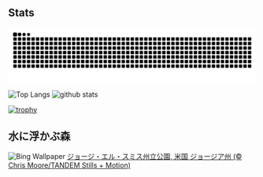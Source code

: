 ## Stats
<picture>
  <source media="(prefers-color-scheme: dark)" srcset="https://raw.githubusercontent.com/ba230t/ba230t/output/github-contribution-grid-snake-dark.svg">
  <source media="(prefers-color-scheme: light)" srcset="https://raw.githubusercontent.com/ba230t/ba230t/output/github-contribution-grid-snake.svg">
  <img alt="github contribution grid snake animation" src="https://raw.githubusercontent.com/ba230t/ba230t/output/github-contribution-grid-snake.svg">
</picture>

<p align="left">
  <img alt="Top Langs" height="150px" src="https://github-readme-stats.vercel.app/api/top-langs/?username=ba230t&layout=compact&theme=transparent" />
  <img alt="github stats" height="150px" src="https://github-readme-stats.vercel.app/api?username=ba230t&theme=transparent" />
</p>

[![trophy](https://github-profile-trophy.vercel.app/?username=ba230t&theme=transparent&column=7)](https://github.com/ryo-ma/github-profile-trophy)


<!-- Bing Wallpaper Start -->
## 水に浮かぶ森
![Bing Wallpaper](https://www.bing.com/th?id=OHR.AutumnCypress_JA-JP4647054612_1920x1080.jpg&rf=LaDigue_1920x1080.jpg&pid=hp)
[ジョージ・エル・スミス州立公園, 米国 ジョージア州 (© Chris Moore/TANDEM Stills + Motion)](https://www.bing.com/search?q=%E3%82%B8%E3%83%A7%E3%83%BC%E3%82%B8%E3%83%BB%E3%82%A8%E3%83%AB%E3%83%BB%E3%82%B9%E3%83%9F%E3%82%B9%E5%B7%9E%E7%AB%8B%E5%85%AC%E5%9C%92&form=hpcapt&filters=HpDate%3a%2220241020_1500%22)
<!-- Bing Wallpaper End -->
